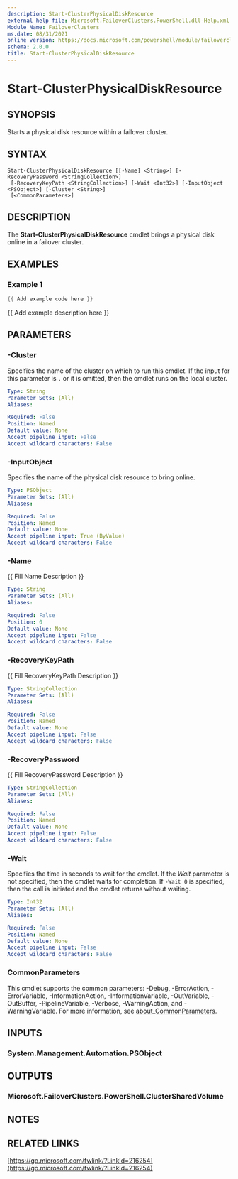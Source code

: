 ```yaml
---
description: Start-ClusterPhysicalDiskResource
external help file: Microsoft.FailoverClusters.PowerShell.dll-Help.xml
Module Name: FailoverClusters
ms.date: 08/31/2021
online version: https://docs.microsoft.com/powershell/module/failoverclusters/start-clusterphysicaldiskresource?view=windowsserver2022-ps&wt.mc_id=ps-gethelp
schema: 2.0.0
title: Start-ClusterPhysicalDiskResource
---
```


# Start-ClusterPhysicalDiskResource

## SYNOPSIS
Starts a physical disk resource within a failover cluster.

## SYNTAX

```
Start-ClusterPhysicalDiskResource [[-Name] <String>] [-RecoveryPassword <StringCollection>]
 [-RecoveryKeyPath <StringCollection>] [-Wait <Int32>] [-InputObject <PSObject>] [-Cluster <String>]
 [<CommonParameters>]
```

## DESCRIPTION
The **Start-ClusterPhysicalDiskResource** cmdlet brings a physical disk online in a failover cluster.

## EXAMPLES

### Example 1
```powershell
{{ Add example code here }}
```

{{ Add example description here }}

## PARAMETERS

### -Cluster
Specifies the name of the cluster on which to run this cmdlet.
If the input for this parameter is `.` or it is omitted, then the cmdlet runs on the local cluster.

```yaml
Type: String
Parameter Sets: (All)
Aliases:

Required: False
Position: Named
Default value: None
Accept pipeline input: False
Accept wildcard characters: False
```

### -InputObject
Specifies the name of the physical disk resource to bring online.

```yaml
Type: PSObject
Parameter Sets: (All)
Aliases:

Required: False
Position: Named
Default value: None
Accept pipeline input: True (ByValue)
Accept wildcard characters: False
```

### -Name
{{ Fill Name Description }}

```yaml
Type: String
Parameter Sets: (All)
Aliases:

Required: False
Position: 0
Default value: None
Accept pipeline input: False
Accept wildcard characters: False
```

### -RecoveryKeyPath
{{ Fill RecoveryKeyPath Description }}

```yaml
Type: StringCollection
Parameter Sets: (All)
Aliases:

Required: False
Position: Named
Default value: None
Accept pipeline input: False
Accept wildcard characters: False
```

### -RecoveryPassword
{{ Fill RecoveryPassword Description }}

```yaml
Type: StringCollection
Parameter Sets: (All)
Aliases:

Required: False
Position: Named
Default value: None
Accept pipeline input: False
Accept wildcard characters: False
```

### -Wait
Specifies the time in seconds to wait for the cmdlet.
If the *Wait* parameter is not specified, then the cmdlet waits for completion.
If `-Wait 0` is specified, then the call is initiated and the cmdlet returns without waiting.

```yaml
Type: Int32
Parameter Sets: (All)
Aliases:

Required: False
Position: Named
Default value: None
Accept pipeline input: False
Accept wildcard characters: False
```

### CommonParameters
This cmdlet supports the common parameters: -Debug, -ErrorAction, -ErrorVariable, -InformationAction, -InformationVariable, -OutVariable, -OutBuffer, -PipelineVariable, -Verbose, -WarningAction, and -WarningVariable. For more information, see [about_CommonParameters](http://go.microsoft.com/fwlink/?LinkID=113216).

## INPUTS

### System.Management.Automation.PSObject

## OUTPUTS

### Microsoft.FailoverClusters.PowerShell.ClusterSharedVolume

## NOTES

## RELATED LINKS

[https://go.microsoft.com/fwlink/?LinkId=216254](https://go.microsoft.com/fwlink/?LinkId=216254)


